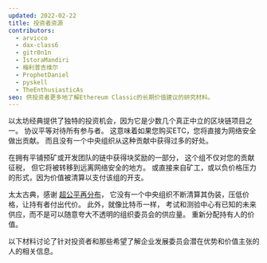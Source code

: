 ```yaml
---
updated: 2022-02-22
title: 投资者资源
contributors:
  - arvicco
  - dax-class6
  - gitr0n1n
  - IstoraMandiri
  - 梅利普吉维尔
  - ProphetDaniel
  - pyskell
  - TheEnthusiasticAs
seo: 供投资者更多地了解Ethereum Classic的长期价值建议的研究材料。
---
```


以太坊经典提供了独特的投资机会，因为它是少数几个真正中立的区块链项目之一。 协议平等对待所有参与者。 这意味着如果您购买ETC，您将直接为网络安全做出贡献。 而且没有一个中央组织从这种贡献中获得过多的好处。

在拥有平铺预矿或开发团队的链中获得块奖励的一部分， 这个组不仅对您的贡献征税， 但它将被转移到远离网络安全的地方。 或直接来自矿工，或以负价格压力的形式，因为价值被清算以支付该组的开支。

太太古典，感谢 [超公平再分布](/why-classic/genesis#free-money-and-the-ultrafair-redistribution)， 它没有一个中央组织不断清算其伪装，压低价格，让持有者付出代价。 此外，就像比特币一样， 考试和测验中心有已知的未来供应，而不是可以随意夸大不透明的组织委员会的供应量。 重新分配持有人的价值。

以下材料讨论了针对投资者和那些希望了解企业发展委员会潜在优势和价值主张的人的相关信息。